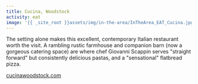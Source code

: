 ```yaml
---
title: Cucina, Woodstock
activity: eat
image: '{{ _site_root }}assets/img/in-the-area/InTheArea_EAT_Cucina.jpg'
---
```

<p>The setting alone makes this excellent, contemporary Italian restaurant worth the visit. A rambling&nbsp;rustic farmhouse and companion barn (now a gorgeous catering space) are where chef&nbsp;Giovanni Scappin&nbsp;serves&nbsp;"straight forward" but consistently delicious pastas, and a "sensational" flatbread pizza.&nbsp;</p><p><a href="http://www.cucinawoodstock.com/" target="_blank">cucinawoodstock.com</a></p>